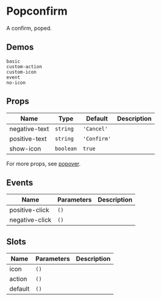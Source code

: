 # Popconfirm
A confirm, poped.
## Demos
```demo
basic
custom-action
custom-icon
event
no-icon
```
## Props
|Name|Type|Default|Description|
|-|-|-|-|
|negative-text|`string`|`'Cancel'`||
|positive-text|`string`|`'Confirm'`||
|show-icon|`boolean`|`true`||

For more props, see [popover](n-popover#Props).

## Events
|Name|Parameters|Description|
|-|-|-|
|positive-click|`()`||
|negative-click|`()`||

## Slots
|Name|Parameters|Description|
|-|-|-|
|icon|`()`||
|action|`()`||
|default|`()`||